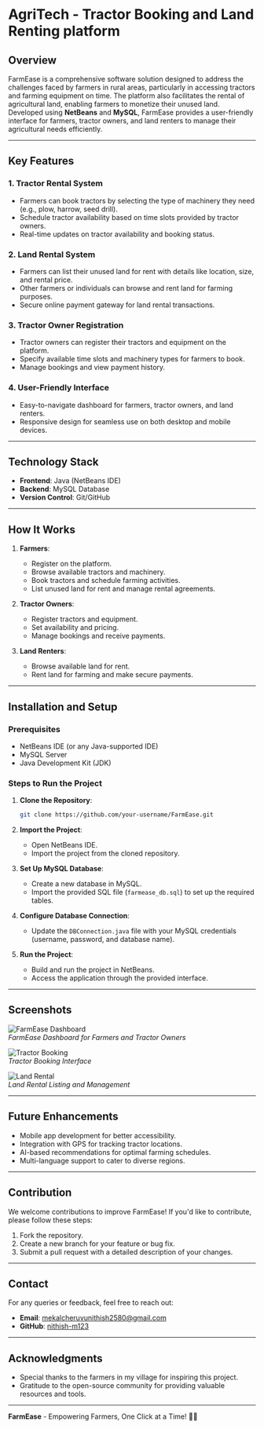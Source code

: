 # AgriTech - Tractor Booking and Land Renting platform

## Overview

FarmEase is a comprehensive software solution designed to address the challenges faced by farmers in rural areas, particularly in accessing tractors and farming equipment on time. The platform also facilitates the rental of agricultural land, enabling farmers to monetize their unused land. Developed using **NetBeans** and **MySQL**, FarmEase provides a user-friendly interface for farmers, tractor owners, and land renters to manage their agricultural needs efficiently.

---

## Key Features

### 1. **Tractor Rental System**
   - Farmers can book tractors by selecting the type of machinery they need (e.g., plow, harrow, seed drill).
   - Schedule tractor availability based on time slots provided by tractor owners.
   - Real-time updates on tractor availability and booking status.

### 2. **Land Rental System**
   - Farmers can list their unused land for rent with details like location, size, and rental price.
   - Other farmers or individuals can browse and rent land for farming purposes.
   - Secure online payment gateway for land rental transactions.

### 3. **Tractor Owner Registration**
   - Tractor owners can register their tractors and equipment on the platform.
   - Specify available time slots and machinery types for farmers to book.
   - Manage bookings and view payment history.

### 4. **User-Friendly Interface**
   - Easy-to-navigate dashboard for farmers, tractor owners, and land renters.
   - Responsive design for seamless use on both desktop and mobile devices.

---

## Technology Stack

- **Frontend**: Java (NetBeans IDE)
- **Backend**: MySQL Database
- **Version Control**: Git/GitHub

---

## How It Works

1. **Farmers**:
   - Register on the platform.
   - Browse available tractors and machinery.
   - Book tractors and schedule farming activities.
   - List unused land for rent and manage rental agreements.

2. **Tractor Owners**:
   - Register tractors and equipment.
   - Set availability and pricing.
   - Manage bookings and receive payments.

3. **Land Renters**:
   - Browse available land for rent.
   - Rent land for farming and make secure payments.

---

## Installation and Setup

### Prerequisites
- NetBeans IDE (or any Java-supported IDE)
- MySQL Server
- Java Development Kit (JDK)

### Steps to Run the Project
1. **Clone the Repository**:
   ```bash
   git clone https://github.com/your-username/FarmEase.git
   ```
2. **Import the Project**:
   - Open NetBeans IDE.
   - Import the project from the cloned repository.

3. **Set Up MySQL Database**:
   - Create a new database in MySQL.
   - Import the provided SQL file (`farmease_db.sql`) to set up the required tables.

4. **Configure Database Connection**:
   - Update the `DBConnection.java` file with your MySQL credentials (username, password, and database name).

5. **Run the Project**:
   - Build and run the project in NetBeans.
   - Access the application through the provided interface.

---

## Screenshots

![FarmEase Dashboard](screenshots/dashboard.png)  
*FarmEase Dashboard for Farmers and Tractor Owners*

![Tractor Booking](screenshots/tractor_booking.png)  
*Tractor Booking Interface*

![Land Rental](screenshots/land_rental.png)  
*Land Rental Listing and Management*

---

## Future Enhancements

- Mobile app development for better accessibility.
- Integration with GPS for tracking tractor locations.
- AI-based recommendations for optimal farming schedules.
- Multi-language support to cater to diverse regions.

---

## Contribution

We welcome contributions to improve FarmEase! If you'd like to contribute, please follow these steps:
1. Fork the repository.
2. Create a new branch for your feature or bug fix.
3. Submit a pull request with a detailed description of your changes.

---

## Contact

For any queries or feedback, feel free to reach out:  
- **Email**: mekalcheruvunithish2580@gmail.com  
- **GitHub**: [nithish-m123](https://github.com/nithish-m123)  

---

## Acknowledgments

- Special thanks to the farmers in my village for inspiring this project.
- Gratitude to the open-source community for providing valuable resources and tools.

---

**FarmEase** - Empowering Farmers, One Click at a Time! 🌾🚜
